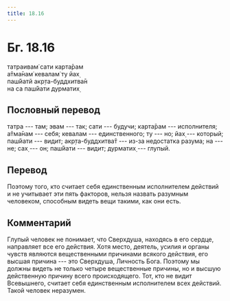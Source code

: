```yaml
---
title: 18.16
---
```


# Бг. 18.16
татраивам̇ сати карта̄рам<br/>
а̄тма̄нам̇ кевалам̇ ту йах̣<br/>
паш́йатй акр̣та-буддхитва̄н<br/>
на са паш́йати дурматих̣
## Пословный перевод

татра --- там; эвам --- так; сати --- будучи; карта̄рам --- исполнителя;
а̄тма̄нам --- себя; кевалам --- единственного; ту --- но; йах̣ --- который;
паш́йати --- видит; акр̣та-буддхитва̄т --- из-за недостатка разума; на ---
не; сах̣ --- он; паш́йати --- видит; дурматих̣ --- глупый.

## Перевод

Поэтому того, кто считает себя единственным исполнителем действий и не
учитывает эти пять факторов, нельзя назвать разумным человеком,
способным видеть вещи такими, как они есть.

## Комментарий

Глупый человек не понимает, что Сверхдуша, находясь в его сердце,
направляет все его действия. Хотя место, деятель, усилия и органы чувств
являются вещественными причинами всякого действия, его высшая причина
--- это Сверхдуша, Личность Бога. Поэтому мы должны видеть не только
четыре вещественные причины, но и высшую действенную причину всего
происходящего. Тот, кто не видит Всевышнего, считает себя единственным
исполнителем всех действий. Такой человек неразумен.
